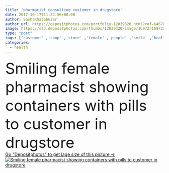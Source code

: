 ```yaml
---
title: 'pharmacist consulting customer in drugstore'
date: 2017-10-17T11:22:56+00:00
author: SashaKhalabuzar
author_url: https://depositphotos.com/portfolio-12039320.html?ref=64678756
image: https://st3.depositphotos.com/thumbs/12039320/image/16972/169725404/api_thumb_450.jpg?forcejpeg=true
type: "post"
tags: ['customer' ,'shop' ,'store' ,'female' ,'people' ,'smile' ,'health' ,'medicine' ,'healthcare' ,'medical' ,'care' ,'pharmacy' ,'hold' ,'work' ,'treatment' ,'indoors' ,'inside' ,'profession' ,'medication' ,'pharmaceutical' ,'buyer' ,'client' ,'pharmacist' ,'drugstore' ,'seller' ,'consult' ,'containers' ,'pharmaceutics' ,'pharmaceutist' ,'professional occupation' ,'Pharmaceutical Industry' ,'white coat' ,'asian woman' ,'caucasian woman' ,'multiethnic women' ]
categories: 
  - health
---
```

<div aling="center">
            <font size="60"> Smiling female pharmacist showing containers with pills to customer in drugstore</font>   
</div>
<div>
    <a href='https://st3.depositphotos.com/thumbs/12039320/image/16972/169725404/api_thumb_450.jpg?forcejpeg=true?ref=64678756' target=_blank > Go "Depositphotos" to get lage size of this picture ->
        <img href='https://st3.depositphotos.com/thumbs/12039320/image/16972/169725404/api_thumb_450.jpg?forcejpeg=true?ref=64678756' src='https://st3.depositphotos.com/12039320/16972/i/950/depositphotos_169725404-stock-photo-pharmacist-consulting-customer-in-drugstore.jpg?forcejpeg=true' alt='Smiling female pharmacist showing containers with pills to customer in drugstore' >
    </a>
</div>
